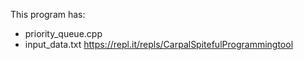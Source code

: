 This program has: 
- priority_queue.cpp
- input_data.txt
https://repl.it/repls/CarpalSpitefulProgrammingtool
